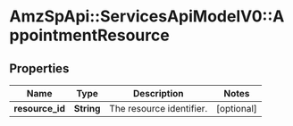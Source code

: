 # AmzSpApi::ServicesApiModelV0::AppointmentResource

## Properties
Name | Type | Description | Notes
------------ | ------------- | ------------- | -------------
**resource_id** | **String** | The resource identifier. | [optional] 

